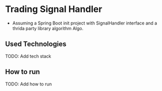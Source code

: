# Trading Signal Handler
* Assuming a Spring Boot init project with SignalHandler interface and a thrida party library algorithm Algo.

## Used Technologies
TODO: Add tech stack

## How to run
TODO: Add how to run

